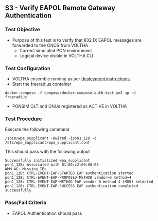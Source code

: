 ## S3 - Verify EAPOL Remote Gateway Authentication

### Test Objective

* Purpose of this test is to verify that 802.1X EAPOL messages are forwarded to the ONOS from VOLTHA
  * Correct simulated PON environment
  * Logical device visible in VOLTHA CLI

### Test Configuration

* VOLTHA ensemble running as per [deployment instructions](V01_voltha_bringup_deploy.md).
* Start the freeradius container

```
docker-compose -f compose/docker-compose-auth-test.yml up -d freeradius
```

* PONSIM OLT and ONUs registered as ACTIVE in VOLTHA

### Test Procedure

Execute the following command 

```
/sbin/wpa_supplicant -Dwired -ipon1_128 -c /etc/wpa_supplicant/wpa_supplicant.conf
```

This should pass with the following output

```
Successfully initialized wpa_supplicant
pon1_128: Associated with 01:80:c2:00:00:03
WMM AC: Missing IEs
pon1_128: CTRL-EVENT-EAP-STARTED EAP authentication started
pon1_128: CTRL-EVENT-EAP-PROPOSED-METHOD vendor=0 method=4
pon1_128: CTRL-EVENT-EAP-METHOD EAP vendor 0 method 4 (MD5) selected
pon1_128: CTRL-EVENT-EAP-SUCCESS EAP authentication completed successfully
```


### Pass/Fail Criteria

* EAPOL Authentication should pass
